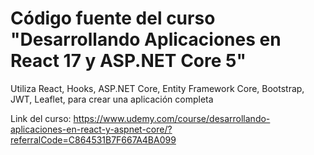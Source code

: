 # Código fuente del curso "Desarrollando Aplicaciones en React 17 y ASP.NET Core 5"

Utiliza React, Hooks, ASP.NET Core, Entity Framework Core, Bootstrap, JWT, Leaflet, para crear una aplicación completa

Link del curso: https://www.udemy.com/course/desarrollando-aplicaciones-en-react-y-aspnet-core/?referralCode=C864531B7F667A4BA099
